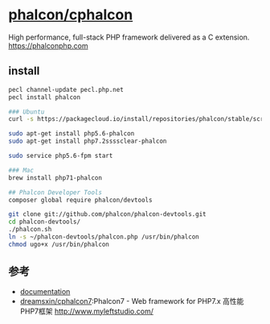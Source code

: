 # [phalcon/cphalcon](https://github.com/phalcon/cphalcon)

High performance, full-stack PHP framework delivered as a C extension. <https://phalconphp.com>

## install

```sh
pecl channel-update pecl.php.net
pecl install phalcon

### Ubuntu
curl -s https://packagecloud.io/install/repositories/phalcon/stable/script.deb.sh | sudo bash

sudo apt-get install php5.6-phalcon
sudo apt-get install php7.2ssssclear-phalcon

sudo service php5.6-fpm start

### Mac
brew install php71-phalcon

## Phalcon Developer Tools
composer global require phalcon/devtools

git clone git://github.com/phalcon/phalcon-devtools.git
cd phalcon-devtools/
./phalcon.sh
ln -s ~/phalcon-devtools/phalcon.php /usr/bin/phalcon
chmod ugo+x /usr/bin/phalcon
```

## 参考

* [documentation](https://docs.phalconphp.com)
* [dreamsxin/cphalcon7](https://github.com/dreamsxin/cphalcon7):Phalcon7 - Web framework for PHP7.x 高性能PHP7框架 http://www.myleftstudio.com/
